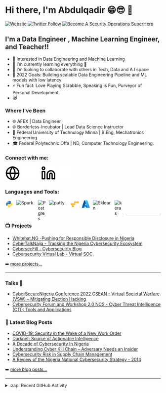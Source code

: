 # Hi there, I'm Abdulqadir 😁😎 👋 

[![Website](https://img.shields.io/website?label=PASSWORD_NG&style=for-the-badge&url=https%3A%2F%2Fpasswordng.github.io)](https://passwordng.github.io)
[![Twitter Follow](https://img.shields.io/twitter/follow/password_ng?color=1DA1F2&logo=twitter&style=for-the-badge)](https://twitter.com/intent/follow?original_referer=https%3A%2F%2Fgithub.com%2Fpassword_ng&screen_name=PASSWORD_NG)
[![Become A Security Operations SuperHero](https://img.shields.io/badge/-Become%20A%20Security%20Operations%20SuperHero%20%E2%86%92-gray.svg?colorB=ff652f&style=for-the-badge)]()


## I'm a Data Engineer , Machine Learning Engineer, and Teacher!!

- 🔭 Interested in Data Engineering and Machine Learning 
- 🌱 I’m currently learning everything 🤣
- 👯 I’m looking to collaborate with others in Tech,  Data and A.I space
- 🥅 2022 Goals: Building scalable Data Engineering Pipeline and ML models with low latency
- ⚡ Fun fact: Love Playing Scrabble, Speaking is Fun, Purveyor of Personal Development.
- 😻 

### Where I've Been
- 🌐 AFEX |  Data Engineer
- 🌐 Borderless-Incubator | Lead Data Science Instructor
- 🏫 Federal University of Technology Minna | B.Eng, Mechatronics Engineering
- 🎓 Federal Polytechnic Offa | ND, Computer Technology Engineering.

### Connect with me:
[![website](./img/globe-light.svg)](https://zindi.africa/users/_herolevel#gh-light-mode-only)
[![website](./img/globe-dark.svg)](https://zindi.africa/users/_herolevel#gh-dark-mode-only)
&nbsp;&nbsp;
[![website](./img/linkedin-light.svg)](https://www.linkedin.com/in/abdulqadri-afolabi-6b095b13b/#gh-light-mode-only)
[![website](./img/linkedin-dark.svg)](https://www.linkedin.com/in/abdulqadri-afolabi-6b095b13b/#gh-dark-mode-only)

### Languages and Tools:

<img align="left" alt="python" width="26px" src="https://github.com/devicons/devicon/blob/v2.15.1/icons/python/python-original.svg" style="padding-right:10px;" />
<img align="left" alt="Spark" width="60px" src="https://upload.wikimedia.org/wikipedia/commons/f/f3/Apache_Spark_logo.svg" style="padding-right:10px;" />
<img align="left" alt="Postgres" width="26px" src="https://upload.wikimedia.org/wikipedia/commons/2/29/Postgresql_elephant.svg" style="padding-right:10px;" />
<img align="left" alt="putty" width="60px" src="https://upload.wikimedia.org/wikipedia/commons/5/53/Apache_kafka_wordtype.svg" style="padding-right:10px;" />
<img align="left" alt="CSS3" width="26px" src="https://github.com/devicons/devicon/blob/v2.15.1/icons/amazonwebservices/amazonwebservices-original.svg" style="padding-right:10px;" />
<img align="left" alt="azure" width="26px" src="https://github.com/devicons/devicon/blob/v2.15.1/icons/azure/azure-original.svg" style="padding-right:10px;" />

<img align="left" alt="Sklearn" width="60px" src="https://upload.wikimedia.org/wikipedia/commons/0/05/Scikit_learn_logo_small.svg" style="padding-right:10px;" />
<img align="left" alt="keras" width="26px" src="https://upload.wikimedia.org/wikipedia/commons/a/ae/Keras_logo.svg" style="padding-right:10px;" />

<!--
<img align="left" alt="nessus" width="60px" src="https://upload.wikimedia.org/wikipedia/commons/c/c1/Nessus-Professional-FullColor-RGB.svg" style="padding-right:10px;" />
<img align="left" alt="sophos" width="60px" src="https://upload.wikimedia.org/wikipedia/commons/7/7d/Sophos_logo2.svg" style="padding-right:10px;" />
<img align="left" alt="Virustotal" width="60px" src="https://upload.wikimedia.org/wikipedia/commons/4/4f/CrowdStrike_logo.svg" style="padding-right:10px;" />
<img align="left" alt="sophos" width="60px" src="https://upload.wikimedia.org/wikipedia/commons/b/b7/VirusTotal_logo.svg" style="padding-right:10px;" />


<div align=left>
<img align="left" alt="active_directory" width="26px" src="https://upload.wikimedia.org/wikipedia/commons/9/9b/Active-directory.svg" style="padding-right:10px;" />
</div>
-->

<br />
<br />

---

### 📺 Projects

<!-- PROJECTS:START -->
- [Whitehat.NG -Pushing for Responsible Disclosure in Nigeria](https://www.whitehat.ng/)
- [CyberTalkNaija - Tracking the Nigeria Cybersecurity Ecosystem](https://www.cybertalknaija.com/)
- [CybersecFill - Cybersecuirty Blog](https://cybersecfill.com/)
- [Cybersecurity Virtual Lab - Virtual SOC]()
<!-- PROJECTS:END -->

➡️ [more projects...]()

---
### Talks 🎤
- [CyberSecureNigeria Conference 2022 CSEAN -  Virtual Societal Warfare (VSW) – Mitigating Election Hacking ]()
- [Cybersecurity Forum and Workshop 2.0 NCS - Cyber Threat Intelligence (CTI): Tools and Applications ]()

### 📕 Latest Blog Posts

<!-- BLOG-POST-LIST:START -->
- [COVID-19: Security in the Wake of a New Work Order](https://cybersecfill.com/covid-19-security-in-the-wake-working-from-home)
- [Darknet: Source of Actionable Intelligence](https://cybersecfill.com/darknet-for-actionable-intelligence/)
- [A Decade of Cybersecurity In Nigeria](https://cybersecfill.com/a-decade-of-cybersecurity-in-nigeria/)
- [Understanding Cyber Kill Chain – Adversary Needs an Insider](https://cybersecfill.com/understanding-cyber-kill-chain-adversary-needs-an-insider/)
- [Cybersecurity Risk in Supply Chain Management](https://cybersecfill.com/cybersecurity-risk-in-supply-chain/)
- [A Review of the Nigeria National Cybersecurity Strategy - 2014](https://cybersecfill.com/nigeria-cybersecurity-strategy/)
<!-- BLOG-POST-LIST:END -->

➡️ [more blog posts...](https://passwordng.github.io/)

---

<details>
  <summary>:zap: Recent GitHub Activity</summary>
